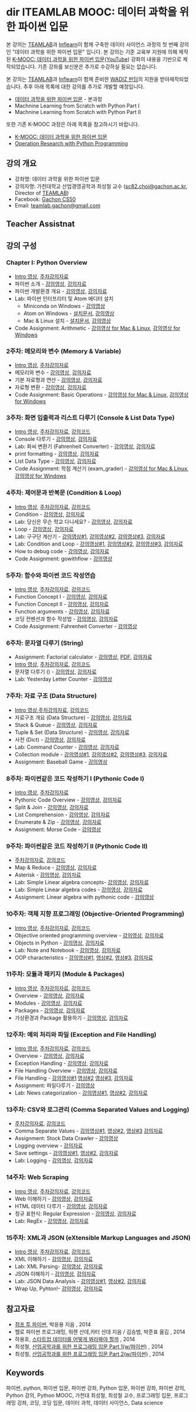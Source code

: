 dir lTEAMLAB MOOC: 데이터 과학을 위한 파이썬 입문
==================================

본 강의는 [TEAMLAB](http://theteamlab.io/)과 [Inflearn](https://www.inflearn.com/course/python-%ED%8C%8C%EC%9D%B4%EC%8D%AC-%EC%9E%85%EB%AC%B8-%EA%B0%95%EC%A2%8C/)이 함께 구축한 데이터 사이언스 과정의 첫 번째 강의인 "데이터 과학을 위한 파이썬 입문" 입니다.
본 강의는 기준 교육부 지원에 의해 제작된 [K-MOOC:  데이터 과학을 위한 파이썬 입문](http://www.kmooc.kr/courses/course-v1:GachonUnivK+ACE.GachonUnivK01+2016_01/about)([YouTube](https://www.youtube.com/playlist?list=PLBHVuYlKEkUJvRVv9_je9j3BpHwGHSZHz)) 강좌의 내용을 기반으로 제작되었습니다. 기존 강좌를 보신분은 추가로 수강하실 필요는 없습니다.

본 강의는 [TEAMLAB](http://theteamlab.io/)과 [Inflearn](https://www.inflearn.com/course/python-%ED%8C%8C%EC%9D%B4%EC%8D%AC-%EC%9E%85%EB%AC%B8-%EA%B0%95%EC%A2%8C/)이 함께 준비한 [WADIZ 펀딩](https://www.wadiz.kr/web/campaign/detail/13991)의 지원을 받아제작되었습니다.
추후 아래 목록에 대한 강의를 추가로 개발할 예정입니다.
- [데이터 과학을 위한 파이썬 입문](https://www.inflearn.com/course/python-%ED%8C%8C%EC%9D%B4%EC%8D%AC-%EC%9E%85%EB%AC%B8-%EA%B0%95%EC%A2%8C/) - 본과정
- Machnine Learning from Scratch with Python Part I
- Machnine Learning from Scratch with Python Part II

또한 기존 K-MOOC 과정은 아래 목록을 참고하시기 바랍니다.
- [K-MOOC: 데이터 과학을 위한 파이썬 입문](https://github.com/TeamLab/Gachon_CS50_Python_KMOOC)
- [Operation Research with Python Programming](https://github.com/TeamLab/Gachon_CS50_OR_KMOOC)


## 강의 개요
* 강좌명: 데이터 과학을 위한 파이썬 입문
* 강의자명: 가천대학교 산업경영공학과 최성철 교수 (sc82.choi@gachon.ac.kr, Director of [TEAMLAB](http://theteamlab.io/))
* Facebook: [Gachon CS50](https://www.facebook.com/GachonCS50)
* Email: teamlab.gachon@gmail.com

## Teacher Assistnat

## 강의 구성
### Chapter I: Python Overview
- [Intro 영상](https://www.youtube.com/watch?v=mIUb4U9MWcA&list=PLBHVuYlKEkUJcXrgVu-bFx-One095BJ8I&index=1&t=0s), [주차강의자료](https://1drv.ms/b/s!ApZ4mg7k2qYhgaJGt8qpW3XliQzhaw)
- 파이썬 소개 - [강의영상](https://www.youtube.com/watch?v=t84jQTwMFuE&list=PLBHVuYlKEkUJcXrgVu-bFx-One095BJ8I&index=3&t=246s), [강의자료](https://1drv.ms/b/s!ApZ4mg7k2qYhgZ9ugtVA1C_i4FjJVg)
- 파이썬 개발환경 개요 - [강의영상](https://www.youtube.com/watch?v=OXKJwapXxuo&list=PLBHVuYlKEkUJcXrgVu-bFx-One095BJ8I&index=4&t=25s), [강의자료](https://1drv.ms/b/s!ApZ4mg7k2qYhgZ9pEcEobxk48WDoqQ)
- Lab: 파이썬 인터프리터 및 Atom 에디터 설치
    - Miniconda on Windows - [강의영상](https://www.youtube.com/watch?v=lqSNOIPGbns&list=PLBHVuYlKEkUJcXrgVu-bFx-One095BJ8I&index=5&t=44s)
    - Atom on Windows - [설치문서](desc/atom_windows.md), [강의영상](https://www.youtube.com/watch?v=cCxfLSIDfrk&list=PLBHVuYlKEkUJcXrgVu-bFx-One095BJ8I&index=6&t=19s)
    - Mac & Linux 설치 -  [설치문서](desc/atom_macos.md), [강의영상](https://www.youtube.com/watch?v=iKFB2O2ZfDo&list=PLBHVuYlKEkUJcXrgVu-bFx-One095BJ8I&index=7&t=0s)
- Code Assignment: Arithmetic - [강의영상 for Mac & Linux](https://www.youtube.com/watch?v=KvV1tLlVX94&list=PLBHVuYlKEkUJcXrgVu-bFx-One095BJ8I&index=8&t=0s), [강의영상 for Windows](https://www.youtube.com/watch?v=QYF_e1XUIlU&list=PLBHVuYlKEkUJcXrgVu-bFx-One095BJ8I&index=9&t=134s)

### 2주차: 메모리와 변수 (Memory & Variable)
- [Intro 영상](https://www.youtube.com/watch?v=Zp8VDSAKxWY&list=PLBHVuYlKEkUJcXrgVu-bFx-One095BJ8I&index=10&t=0s), [주차강의자료](https://1drv.ms/f/s!ApZ4mg7k2qYhgZ9ezXezDeAfUoEiYg)
- 메모리와 변수 - [강의영상](https://www.youtube.com/watch?v=u3tOqQu6CVo&list=PLBHVuYlKEkUJcXrgVu-bFx-One095BJ8I&index=11&t=23s), [강의자료](https://1drv.ms/b/s!ApZ4mg7k2qYhgZ9rS9WHdJz5uLMcMg)
- 기본 자료형과 연산 - [강의영상](https://www.youtube.com/watch?v=oc3t35nwQU8&list=PLBHVuYlKEkUJcXrgVu-bFx-One095BJ8I&index=12&t=299s), [강의자료](https://1drv.ms/b/s!ApZ4mg7k2qYhgZ9tNp4mzALR1ZiILA)
- 자료형 변환 - [강의영상](https://www.youtube.com/watch?v=LmaPd-HGc_8&list=PLBHVuYlKEkUJcXrgVu-bFx-One095BJ8I&index=13&t=11s), [강의자료](https://1drv.ms/b/s!ApZ4mg7k2qYhgaB3uPIYfh3lIuEtmA)
- Code Assignment: Basic Operations - [강의영상 for Mac & Linux](https://www.youtube.com/watch?v=S1M2KESG-hY&list=PLBHVuYlKEkUJcXrgVu-bFx-One095BJ8I&index=14&t=3s), [강의영상 for Windows](https://www.youtube.com/watch?v=mfc9g0hnpGo&list=PLBHVuYlKEkUJcXrgVu-bFx-One095BJ8I&index=15&t=2s)

### 3주차: 화면 입출력과 리스트 다루기 (Console & List Data Type)
- [Intro 영상](https://www.youtube.com/watch?v=wZNWP87QkFI&list=PLBHVuYlKEkUJcXrgVu-bFx-One095BJ8I&index=16&t=0s), [주차강의자료](https://1drv.ms/f/s!ApZ4mg7k2qYhgZ9ezXezDeAfUoEiYg), [강의코드](https://github.com/TeamLab/introduction_to_python_TEAMLAB_MOOC/raw/master/code/week_3_code.zip)
- Console 다루기 - [강의영상](https://www.youtube.com/watch?v=pB_dzB06B_4&list=PLBHVuYlKEkUJcXrgVu-bFx-One095BJ8I&index=17&t=230s), [강의자료](https://1drv.ms/b/s!ApZ4mg7k2qYhgaE0jC9cIhQhLk1gBg)
- Lab: 화씨 변환기 (Fahrenheit Converter) - [강의영상](https://www.youtube.com/watch?v=OAL3qNGL6f0&list=PLBHVuYlKEkUJcXrgVu-bFx-One095BJ8I&index=18&t=8s), [강의자료](https://1drv.ms/b/s!ApZ4mg7k2qYhgaE1_Z2_nfpp-up_kA)
- print formatting - [강의영상](https://www.youtube.com/watch?v=dDfC-_3Ms7E&list=PLBHVuYlKEkUJcXrgVu-bFx-One095BJ8I&index=19&t=610s), [강의자료](https://1drv.ms/b/s!ApZ4mg7k2qYhgaE2qNwO2LS-1PN_Ww)
- List Data Type - [강의영상](https://www.youtube.com/watch?v=EK-GzECYqh0&list=PLBHVuYlKEkUJcXrgVu-bFx-One095BJ8I&index=20&t=32s), [강의자료](https://1drv.ms/b/s!ApZ4mg7k2qYhgaFa3AzW676PibQOCg)
- Code Assignment: 학점 계산기 (exam_grader) - [강의영상 for Mac & Linux](https://www.youtube.com/watch?v=SYKdeYx75R4&list=PLBHVuYlKEkUJcXrgVu-bFx-One095BJ8I&index=21&t=3s), [강의영상 for Windows](https://www.youtube.com/watch?v=SYKdeYx75R4&list=PLBHVuYlKEkUJcXrgVu-bFx-One095BJ8I&index=21&t=3s)

### 4주차: 제어문과 반복문 (Condition & Loop)
- [Intro 영상](https://www.youtube.com/watch?v=bSegbjOXaKQ&t=0s&index=23&list=PLBHVuYlKEkUJcXrgVu-bFx-One095BJ8I), [주차강의자료](https://1drv.ms/b/s!ApZ4mg7k2qYhgaJKxr2f4U_FNVUf7A), [강의코드](https://github.com/TeamLab/introduction_to_python_TEAMLAB_MOOC/raw/master/code/week_4_code.zip)
- Condition - [강의영상](https://www.youtube.com/watch?v=em-K1ROzIlY&t=0s&index=24&list=PLBHVuYlKEkUJcXrgVu-bFx-One095BJ8I), [강의자료](https://1drv.ms/b/s!ApZ4mg7k2qYhgaII6uTG0K_7r3slvQ)
- Lab: 당신은 무슨 학교 다니세요? - [강의영상](https://www.youtube.com/watch?v=5u_67I7uclU&t=0s&index=25&list=PLBHVuYlKEkUJcXrgVu-bFx-One095BJ8I), [강의자료](https://1drv.ms/b/s!ApZ4mg7k2qYhgaII6uTG0K_7r3slvQ)
- Loop - [강의영상](https://www.youtube.com/watch?v=Pnncc3Iee9Q&t=159s&index=26&list=PLBHVuYlKEkUJcXrgVu-bFx-One095BJ8I), [강의자료](https://1drv.ms/f/s!ApZ4mg7k2qYhgZ9ezXezDeAfUoEiYg)
- Lab: 구구단 계산기 - [강의영상#1](https://www.youtube.com/watch?v=4ITH7xrSWkI&t=17s&index=27&list=PLBHVuYlKEkUJcXrgVu-bFx-One095BJ8I), [강의영상#2](https://www.youtube.com/watch?v=1SFgX7yIJzE&t=0s&index=28&list=PLBHVuYlKEkUJcXrgVu-bFx-One095BJ8I), [강의영상#3](https://www.youtube.com/watch?v=5y-vf0PniYk&t=16s&index=29&list=PLBHVuYlKEkUJcXrgVu-bFx-One095BJ8I), [강의자료](https://1drv.ms/b/s!ApZ4mg7k2qYhgaIMz5EISBRlaQ54Qw)
- Lab: Condition and Loop - [강의영상#1](https://www.youtube.com/watch?v=yNcM03iMJ-w&t=0s&index=30&list=PLBHVuYlKEkUJcXrgVu-bFx-One095BJ8I), [강의영상#2](https://www.youtube.com/watch?v=KYDgg-HcDD4&t=28s&index=31&list=PLBHVuYlKEkUJcXrgVu-bFx-One095BJ8I), [강의영상#3](https://www.youtube.com/watch?v=NySFo27eNsA&t=0s&index=32&list=PLBHVuYlKEkUJcXrgVu-bFx-One095BJ8I), [강의자료](https://1drv.ms/b/s!ApZ4mg7k2qYhgaITyWtELkNRq-wkWw)
- How to debug code - [강의영상](https://www.youtube.com/watch?v=vgBEd_g6eb4&t=26s&index=33&list=PLBHVuYlKEkUJcXrgVu-bFx-One095BJ8I), [강의자료](https://1drv.ms/b/s!ApZ4mg7k2qYhgaIgL7iz3E4xULp5ZA)
- Code Assignment: gowithflow - [강의영상](https://www.youtube.com/watch?v=h6KNJlj3Vwk&t=12s&index=34&list=PLBHVuYlKEkUJcXrgVu-bFx-One095BJ8I)

### 5주차: 함수와 파이썬 코드 작성연습
- [Intro 영상](https://www.youtube.com/watch?v=Zw3AAyJA1So&t=0s&index=35&list=PLBHVuYlKEkUJcXrgVu-bFx-One095BJ8I), [주차강의자료](https://1drv.ms/b/s!ApZ4mg7k2qYhgaJo28xWEKG_2RBvNg), [강의코드](https://github.com/TeamLab/introduction_to_python_TEAMLAB_MOOC/raw/master/code/week_5_code.zip)
- Function Concept I - [강의영상](https://www.youtube.com/watch?v=AThS1aUhwgE&t=0s&index=36&list=PLBHVuYlKEkUJcXrgVu-bFx-One095BJ8I), [강의자료](https://1drv.ms/b/s!ApZ4mg7k2qYhgaIdpgJxshH-WrG-Ww)
- Function Concept II - [강의영상](https://www.youtube.com/watch?v=0ccHFT0-8bg&t=800s&index=37&list=PLBHVuYlKEkUJcXrgVu-bFx-One095BJ8I), [강의자료](https://1drv.ms/b/s!ApZ4mg7k2qYhgaIbqgBNByawPNaM_w)
- Function arguments - [강의영상](https://www.youtube.com/watch?v=OR9mXlEq624&t=0s&index=38&list=PLBHVuYlKEkUJcXrgVu-bFx-One095BJ8I), [강의자료](https://1drv.ms/b/s!ApZ4mg7k2qYhgaJnmZZsVZHdTh6e0A)
- 코딩 컨벤션과 함수 작성법 - [강의영상](https://www.youtube.com/watch?v=rLcX9pHgOPg&t=0s&index=39&list=PLBHVuYlKEkUJcXrgVu-bFx-One095BJ8I), [강의자료](https://1drv.ms/b/s!ApZ4mg7k2qYhgaIcFvb7Iw2E-31qiw)
- Code Assignment: Fahrenheit Converter - [강의영상](https://www.youtube.com/watch?v=OkBdkqzY7hw&index=99&list=PLBHVuYlKEkUJcXrgVu-bFx-One095BJ8I)

### 6주차: 문자열 다루기 (String)
- Assignment: Factorial calculator - [강의영상](https://www.youtube.com/watch?v=l2ZQYvAJasI&list=PLBHVuYlKEkUJcXrgVu-bFx-One095BJ8I&index=42&t=0s), [PDF](https://github.com/TeamLab/introduction_to_python_TEAMLAB_MOOC/raw/master/lab_assignment/lab_6/lab_6.pdf), [강의자료](https://github.com/TeamLab/introduction_to_python_TEAMLAB_MOOC/blob/master/lab_assignment/lab_6/READMD.md)
- [Intro 영상](https://www.youtube.com/watch?v=zbbiKnQDQbY&list=PLBHVuYlKEkUJcXrgVu-bFx-One095BJ8I&index=41&t=0s), [주차강의자료](https://1drv.ms/b/s!ApZ4mg7k2qYhgaJo28xWEKG_2RBvNg), [강의코드](https://github.com/TeamLab/introduction_to_python_TEAMLAB_MOOC/raw/master/code/week_6_code.zip)
- 문자열 다루기 () - [강의영상](https://www.youtube.com/watch?v=pbgNED4TWLM&list=PLBHVuYlKEkUJcXrgVu-bFx-One095BJ8I&index=43&t=0s), [강의자료](https://1drv.ms/b/s!ApZ4mg7k2qYhgaIfpTH3tktzEgyV6w)
- Lab: Yesterday Letter Counter - [강의영상](https://www.youtube.com/watch?v=Gv4XwdSAc64&list=PLBHVuYlKEkUJcXrgVu-bFx-One095BJ8I&index=44&t=0s)


### 7주차: 자료 구조 (Data Structure)
- [Intro 영상](https://www.youtube.com/watch?v=clhrwRqitwc&list=PLBHVuYlKEkUJcXrgVu-bFx-One095BJ8I&index=45&t=0s),[주차강의자료](https://1drv.ms/b/s!ApZ4mg7k2qYhgaMc0JeLxQDB_-f2Rw), [강의코드](https://github.com/TeamLab/introduction_to_python_TEAMLAB_MOOC/raw/master/code/week_7_code.zip)
- 자료구조 개요 (Data Structure) - [강의영상](https://www.youtube.com/watch?v=csx8h-lU4AI&list=PLBHVuYlKEkUJcXrgVu-bFx-One095BJ8I&index=46&t=0s), [강의자료](https://1drv.ms/b/s!ApZ4mg7k2qYhgaJqwav44nR2pZZm3g)
- Stack & Queue - [강의영상](https://www.youtube.com/watch?v=CCtjuZhkxLc&list=PLBHVuYlKEkUJcXrgVu-bFx-One095BJ8I&index=47&t=0s), [강의자료](https://1drv.ms/b/s!ApZ4mg7k2qYhgaMGgh8RNKX3SYqrmg)
- Tuple & Set (Data Structure) - [강의영상](https://www.youtube.com/watch?v=TcKlVRRP7Gs&list=PLBHVuYlKEkUJcXrgVu-bFx-One095BJ8I&index=48&t=0s), [강의자료](https://1drv.ms/b/s!ApZ4mg7k2qYhgaMH_cExUthnVI4aGg)
- 사전 (Dict) - [강의영상](https://www.youtube.com/watch?v=emwgpy7aezw&list=PLBHVuYlKEkUJcXrgVu-bFx-One095BJ8I&index=49&t=0s), [강의자료](https://1drv.ms/b/s!ApZ4mg7k2qYhgaMLPQQfl__GLklRug)
- Lab: Command Counter - [강의영상](https://www.youtube.com/watch?v=o4GUQwcOqZA&list=PLBHVuYlKEkUJcXrgVu-bFx-One095BJ8I&index=50&t=0s), [강의자료](https://1drv.ms/b/s!ApZ4mg7k2qYhgaMMveIEY8sTiSatZQ)
- Collection module - [강의영상#1](https://www.youtube.com/watch?v=_grPO5HNCvE&list=PLBHVuYlKEkUJcXrgVu-bFx-One095BJ8I&index=51&t=0s), [강의영상#2](https://www.youtube.com/watch?v=GI4ppO-X6O8&list=PLBHVuYlKEkUJcXrgVu-bFx-One095BJ8I&index=52&t=0s), [강의영상#3](https://www.youtube.com/watch?v=DZvpYrm2vvo&list=PLBHVuYlKEkUJcXrgVu-bFx-One095BJ8I&index=53&t=0s), [강의자료](https://1drv.ms/b/s!ApZ4mg7k2qYhgaMbQAVQJZjYEVouuA)
- Assignment: Baseball Game - [강의영상](https://www.youtube.com/watch?v=pLpF_T43ICI&list=PLBHVuYlKEkUJcXrgVu-bFx-One095BJ8I&index=54&t=0s)

### 8주차: 파이썬같은 코드 작성하기 I (Pythonic Code I)
- [Intro 영상](https://www.youtube.com/watch?v=MNawkFneLic&list=PLBHVuYlKEkUJcXrgVu-bFx-One095BJ8I&index=55&t=0s), [주차강의자료](https://1drv.ms/b/s!ApZ4mg7k2qYhgaM4G2hdBC76Zp1ZTA)
- Pythonic Code Overview - [강의영상](https://www.youtube.com/watch?v=YXGLQ8TLN9w&list=PLBHVuYlKEkUJcXrgVu-bFx-One095BJ8I&index=56&t=0s), [강의자료](https://1drv.ms/b/s!ApZ4mg7k2qYhgaMVFL0Vh-grSYVRgA)
- Split & Join - [강의영상](https://www.youtube.com/watch?v=kjGxM2cZODs&list=PLBHVuYlKEkUJcXrgVu-bFx-One095BJ8I&index=57&t=0s), [강의자료](https://1drv.ms/b/s!ApZ4mg7k2qYhgaMU6xOKYNbGxvG0RQ)
- List Comprehension - [강의영상](https://www.youtube.com/watch?v=x09kQZ7AoL4&list=PLBHVuYlKEkUJcXrgVu-bFx-One095BJ8I&index=58&t=0s), [강의자료](https://1drv.ms/b/s!ApZ4mg7k2qYhgaMTBsmXFcfLCLP4NQ)
- Enumerate & Zip - [강의영상](https://www.youtube.com/watch?v=zwAeq5DHfIU&list=PLBHVuYlKEkUJcXrgVu-bFx-One095BJ8I&index=59&t=0s), [강의자료](https://1drv.ms/b/s!ApZ4mg7k2qYhgaMX85I9OXXgRKpugQ)
- Assignment: Morse Code - [강의영상](https://www.youtube.com/watch?v=_SNuOJ1eaEM&list=PLBHVuYlKEkUJcXrgVu-bFx-One095BJ8I&index=60&t=0s)

### 9주차: 파이썬같은 코드 작성하기 II (Pythonic Code II)
- [주차강의자료](https://1drv.ms/b/s!ApZ4mg7k2qYhgaM5mMaDdd-dLeHGRg), [강의코드](https://github.com/TeamLab/introduction_to_python_TEAMLAB_MOOC/raw/master/code/week_9_code.zip)
- Map & Reduce - [강의영상](https://www.youtube.com/watch?v=locakgld0iI&list=PLBHVuYlKEkUJcXrgVu-bFx-One095BJ8I&index=61&t=0s), [강의자료](https://1drv.ms/b/s!ApZ4mg7k2qYhgaMlP65yXLT9nBgcIw)
- Asterisk - [강의영상](https://www.youtube.com/watch?v=dC_pUe78RMw&list=PLBHVuYlKEkUJcXrgVu-bFx-One095BJ8I&index=62&t=0s), [강의자료](https://1drv.ms/b/s!ApZ4mg7k2qYhgaMoM3jaeXaYfhNFAg)
- Lab: Simple Linear algebra concepts- [강의영상](https://www.youtube.com/watch?v=zHQADUWi1pU&list=PLBHVuYlKEkUJcXrgVu-bFx-One095BJ8I&index=63&t=0s), [강의자료](https://1drv.ms/b/s!ApZ4mg7k2qYhgaMuKaE5x8t0z1Z4vw)
- Lab: Simple Linear algebra codes - [강의영상](https://www.youtube.com/watch?v=T_axlKMne-0&list=PLBHVuYlKEkUJcXrgVu-bFx-One095BJ8I&index=64&t=0s), [강의자료](https://1drv.ms/b/s!ApZ4mg7k2qYhgaMv7umjL_JYHsubsA)
- Assignment: Linear algebra with pythonic code - [강의영상](https://www.youtube.com/watch?v=6g5k-gCT1Lk&t=9s&index=65&list=PLBHVuYlKEkUJcXrgVu-bFx-One095BJ8I)

### 10주차: 객체 지향 프로그래밍 (Objective-Oriented Programming)
- [Intro 영상](https://www.youtube.com/watch?v=lOVKpZ7DeSI&t=0s&index=66&list=PLBHVuYlKEkUJcXrgVu-bFx-One095BJ8I), [주차강의자료](https://1drv.ms/b/s!ApZ4mg7k2qYhgaM6gbKRe_TkGLAxUA), [강의코드](https://github.com/TeamLab/introduction_to_python_TEAMLAB_MOOC/raw/master/code/week_10_code.zip)
- Objective oriented programming overview - [강의영상](https://www.youtube.com/watch?v=5WsGRMZLnPE&t=2s&index=67&list=PLBHVuYlKEkUJcXrgVu-bFx-One095BJ8I), [강의자료](https://1drv.ms/b/s!ApZ4mg7k2qYhgaMYkH3ZAjqY6sOXfw)
- Objects in Python - [강의영상](https://www.youtube.com/watch?v=76QB5KGVDYg&t=0s&index=68&list=PLBHVuYlKEkUJcXrgVu-bFx-One095BJ8I), [강의자료](https://1drv.ms/b/s!ApZ4mg7k2qYhgaMh6l3uYC84NNn98A)
- Lab: Note and Notebook - [강의영상](https://www.youtube.com/watch?v=y1q_Fu8iloI&t=6s&index=69&list=PLBHVuYlKEkUJcXrgVu-bFx-One095BJ8I), [강의자료](https://1drv.ms/b/s!ApZ4mg7k2qYhgaM2aG7K7gGlEkIn_g)
- OOP characteristics - [강의영상#1](https://www.youtube.com/watch?v=5WsGRMZLnPE&t=2s&index=67&list=PLBHVuYlKEkUJcXrgVu-bFx-One095BJ8I), [영상#2](https://www.youtube.com/watch?v=25rR66FUGKI&t=12s&index=71&list=PLBHVuYlKEkUJcXrgVu-bFx-One095BJ8I), [영상#3](https://www.youtube.com/watch?v=dNqp4oqgjNU&t=11s&index=72&list=PLBHVuYlKEkUJcXrgVu-bFx-One095BJ8I), [강의자료](https://1drv.ms/b/s!ApZ4mg7k2qYhgaM3sTcEiU27_YLaGA)

### 11주차: 모듈과 패키지 (Module & Packages)
- [Intro 영상](https://www.youtube.com/watch?v=M4niZyVJhRg&t=0s&index=73&list=PLBHVuYlKEkUJcXrgVu-bFx-One095BJ8I), [주차강의자료](https://1drv.ms/b/s!ApZ4mg7k2qYhgaNshhbgOXScVPlJ_A), [강의코드](https://github.com/TeamLab/introduction_to_python_TEAMLAB_MOOC/raw/master/code/week_11_code.zip)
- Overview - [강의영상](https://www.youtube.com/watch?v=3BQNbrab6bc&t=0s&index=74&list=PLBHVuYlKEkUJcXrgVu-bFx-One095BJ8I), [강의자료](https://1drv.ms/b/s!ApZ4mg7k2qYhgaMfCgFDsbwd_Uu6lA)
- Modules - [강의영상](https://www.youtube.com/watch?v=3BQNbrab6bc&t=0s&index=74&list=PLBHVuYlKEkUJcXrgVu-bFx-One095BJ8I), [강의자료](https://1drv.ms/b/s!ApZ4mg7k2qYhgaM7CnX1L1r15Q4h3g)
- Packages - [강의영상](https://www.youtube.com/watch?v=P6FtE1FSpW4&t=0s&index=76&list=PLBHVuYlKEkUJcXrgVu-bFx-One095BJ8I), [강의자료](https://1drv.ms/b/s!ApZ4mg7k2qYhgaM_-aHvY_dHAArzoQ)
- 가상환경과 Package 활용하기 - [강의영상](https://www.youtube.com/watch?v=429HUdO3eko&t=0s&index=77&list=PLBHVuYlKEkUJcXrgVu-bFx-One095BJ8I), [강의자료](https://1drv.ms/b/s!ApZ4mg7k2qYhgaNC06RC1A55SFL5bQ)

### 12주차: 예외 처리와 파일 (Exception and File Handling)
- [Intro 영상](https://www.youtube.com/watch?v=Jh4BbsFM124&t=0s&index=78&list=PLBHVuYlKEkUJcXrgVu-bFx-One095BJ8I), [주차강의자료](https://1drv.ms/b/s!ApZ4mg7k2qYhgaQI4pVODF89WiKzfg), [강의코드](https://github.com/TeamLab/introduction_to_python_TEAMLAB_MOOC/raw/master/code/week_12_code.zip)
- Overview - [강의영상](https://www.youtube.com/watch?v=clWvkqKMuyA&t=0s&index=79&list=PLBHVuYlKEkUJcXrgVu-bFx-One095BJ8I), [강의자료](https://1drv.ms/b/s!ApZ4mg7k2qYhgaNhL4_G0QTxAK5Orw)
- Exception Handling - [강의영상](https://www.youtube.com/watch?v=ZmnPbfE8st0&t=0s&index=80&list=PLBHVuYlKEkUJcXrgVu-bFx-One095BJ8I), [강의자료](https://1drv.ms/b/s!ApZ4mg7k2qYhgaNpDL2zOyGXwl5kWg)
- File Handling Overview - [강의영상](https://www.youtube.com/watch?v=Bda7St1cJbc&t=0s&index=81&list=PLBHVuYlKEkUJcXrgVu-bFx-One095BJ8I), [강의자료](https://1drv.ms/b/s!ApZ4mg7k2qYhgaQCSgHykG4-Sl23oQ)
- File Handling - [강의영상#1](https://www.youtube.com/watch?v=1ReMkihMIH4&t=0s&index=82&list=PLBHVuYlKEkUJcXrgVu-bFx-One095BJ8I) [영상#2](https://www.youtube.com/watch?v=FtdaaYaO4Z0&t=0s&index=83&list=PLBHVuYlKEkUJcXrgVu-bFx-One095BJ8I) [영상#3](https://www.youtube.com/watch?v=ceZR60bdAh8&t=0s&index=84&list=PLBHVuYlKEkUJcXrgVu-bFx-One095BJ8I), [강의자료](https://1drv.ms/b/s!ApZ4mg7k2qYhgaN-an3Qkttto7-krg)
- Assignment: 파일다루기 - [강의영상](https://www.youtube.com/watch?v=YGTdD3UOfxA&t=0s&index=85&list=PLBHVuYlKEkUJcXrgVu-bFx-One095BJ8I)
- Lab: News categorization - [강의영상#1](https://www.youtube.com/watch?v=eXCt6Xsu6QE&t=0s&index=86&list=PLBHVuYlKEkUJcXrgVu-bFx-One095BJ8I), [영상#2](https://www.youtube.com/watch?v=08UR7h8NH9M&t=0s&index=87&list=PLBHVuYlKEkUJcXrgVu-bFx-One095BJ8I), [강의자료](https://1drv.ms/b/s!ApZ4mg7k2qYhgaQGMbDTaK5uD6cjHg)

### 13주차: CSV와 로그관리 (Comma Separated Values and Logging)
- [주차강의자료](https://1drv.ms/b/s!ApZ4mg7k2qYhgaQidjh5zjI5yvt-cw), [강의코드](https://github.com/TeamLab/introduction_to_python_TEAMLAB_MOOC/raw/master/code/week_13_code.zip)
- Comma Separate Values - [강의영상#1](https://www.youtube.com/watch?v=KV1wFOEFguM&t=0s&index=88&list=PLBHVuYlKEkUJcXrgVu-bFx-One095BJ8I), [영상#2](https://www.youtube.com/watch?v=3T91_ps0BCw&t=0s&index=89&list=PLBHVuYlKEkUJcXrgVu-bFx-One095BJ8I), [영상#3](https://www.youtube.com/watch?v=BCoqOnc2azY&t=0s&index=90&list=PLBHVuYlKEkUJcXrgVu-bFx-One095BJ8I) [강의자료](https://1drv.ms/b/s!ApZ4mg7k2qYhgaQQVw_t5hyfZWAUZA)
- Assignment: Stock Data Crawler - [강의영상](https://www.youtube.com/watch?v=hTfwVRdhsWQ&t=0s&index=91&list=PLBHVuYlKEkUJcXrgVu-bFx-One095BJ8I)
- Logging overview - [강의자료](https://1drv.ms/b/s!ApZ4mg7k2qYhgaQY4lQjTJm8gVylmw)
- Save settings - [강의영상#1](https://www.youtube.com/watch?v=RsZu_EDbyuw&t=0s&index=93&list=PLBHVuYlKEkUJcXrgVu-bFx-One095BJ8I), [영상#2](https://www.youtube.com/watch?v=usM9-Y6rDcg&t=0s&index=94&list=PLBHVuYlKEkUJcXrgVu-bFx-One095BJ8I), [강의자료](https://1drv.ms/b/s!ApZ4mg7k2qYhgaQd8F0oKb1vtjEZqA)
- Lab: Logging - [강의영상](https://www.youtube.com/watch?v=09IQx1zDQH8&t=0s&index=95&list=PLBHVuYlKEkUJcXrgVu-bFx-One095BJ8I), [강의자료](https://1drv.ms/b/s!ApZ4mg7k2qYhgaQgNrfFKCKRbKh_pQ)

### 14주차: Web Scraping
- [Intro 영상](https://www.youtube.com/watch?v=iyxR8h4hsso&t=0s&index=96&list=PLBHVuYlKEkUJcXrgVu-bFx-One095BJ8I), [주차강의자료](https://1drv.ms/b/s!ApZ4mg7k2qYhgaQ81Xr7kJWJTm4FhQ), [강의코드](https://github.com/TeamLab/introduction_to_python_TEAMLAB_MOOC/raw/master/code/week_14_code.zip)
- Web 이해하기 - [강의영상](https://www.youtube.com/watch?v=iyxR8h4hsso&t=0s&index=96&list=PLBHVuYlKEkUJcXrgVu-bFx-One095BJ8I), [강의자료](https://1drv.ms/b/s!ApZ4mg7k2qYhgaQRedYrLqzEddUxrQ)
- HTML 데이터 다루기 - [강의영상](https://www.youtube.com/watch?v=sk-jNOgzECA&t=0s&index=97&list=PLBHVuYlKEkUJcXrgVu-bFx-One095BJ8I), [강의자료](https://1drv.ms/b/s!ApZ4mg7k2qYhgaQPgRXwzloGRJa4wA)
- 정규 표현식: Regular Expression - [강의영상](https://www.youtube.com/watch?v=CQWSANPJUPE&t=0s&index=98&list=PLBHVuYlKEkUJcXrgVu-bFx-One095BJ8I), [강의자료](https://1drv.ms/f/s!ApZ4mg7k2qYhgZ9ezXezDeAfUoEiYg)
- Lab: RegEx - [강의영상](https://www.youtube.com/watch?v=0eI45EJH3rY&t=0s&index=99&list=PLBHVuYlKEkUJcXrgVu-bFx-One095BJ8I), [강의자료](https://1drv.ms/b/s!ApZ4mg7k2qYhgaQlBjbm3gxs3fX6BA)

### 15주차: XML과 JSON (eXtensible Markup Languages and JSON)
- [Intro 영상](https://www.youtube.com/watch?v=OxAJrpMR3Sw&t=0s&index=100&list=PLBHVuYlKEkUJcXrgVu-bFx-One095BJ8I), [주차강의자료](https://1drv.ms/b/s!ApZ4mg7k2qYhgaQ4GaYpIf3bHSzl2Q), [강의코드](https://github.com/TeamLab/introduction_to_python_TEAMLAB_MOOC/raw/master/code/week_15_code.zip)
- XML 이해하기 - [강의영상](https://www.youtube.com/watch?v=WtNqVwiL2WQ&list=PLBHVuYlKEkUJcXrgVu-bFx-One095BJ8I&index=101&t=0s), [강의자료](https://1drv.ms/b/s!ApZ4mg7k2qYhgaQ4GaYpIf3bHSzl2Q)
- Lab: XML Parsing- [강의영상](https://www.youtube.com/watch?v=PyIg1nRpMyI&list=PLBHVuYlKEkUJcXrgVu-bFx-One095BJ8I&index=102&t=0s), [강의자료](https://1drv.ms/b/s!ApZ4mg7k2qYhgaQ5UhgeM6me6wExFA)
- JSON 이해하기 - [강의영상](https://www.youtube.com/watch?v=eTjLxHW2Rkc&list=PLBHVuYlKEkUJcXrgVu-bFx-One095BJ8I&index=103&t=0s), [강의자료](https://1drv.ms/b/s!ApZ4mg7k2qYhgaQ6FJlCKuaokcpBWg)
- Lab: JSON Data Analysis - [강의영상#1](https://www.youtube.com/watch?v=CFZGTR76-Nc&list=PLBHVuYlKEkUJcXrgVu-bFx-One095BJ8I&index=104&t=0s), [영상#2](https://www.youtube.com/watch?v=Q7qQaXZZuu8&list=PLBHVuYlKEkUJcXrgVu-bFx-One095BJ8I&index=105&t=0s), [강의자료](https://1drv.ms/b/s!ApZ4mg7k2qYhgaRDJHwafFMiqmWyfQ)
- Wrap Up, Pyhton!- [강의영상](https://www.youtube.com/watch?v=0oZ4uzG96Io&list=PLBHVuYlKEkUJcXrgVu-bFx-One095BJ8I&index=106&t=0s), [강의자료](https://1drv.ms/b/s!ApZ4mg7k2qYhgaREDO563sdo-nAXPw)

## 참고자료
- [점프 투 파이썬](https://wikidocs.net/book/1), 박응용 지음 , 2014
- 헬로 파이썬 프로그래밍, 워렌 산데,카터 산데 지음 / 김승범, 박준표 옮김 , 2014
- 하용호, [스타트업 데이터를 어떻게 봐라봐야 할까](http://www.slideshare.net/yongho/ss-32267675) , 2014
- 최성철, [산업공학과를 위한 프로그래밍 입문 Part 1(w/파이썬)](http://www.slideshare.net/blissray/w-37771905) , 2014
- 최성철, [산업공학과를 위한 프로그래밍 입문 Part 2(w/파이썬)](http://www.slideshare.net/blissray/w-part-2) , 2014

## Keywords
파이썬, python, 파이썬 입문, 파이썬 강좌, Python 입문, 파이썬 강좌, 파이썬 강의, Python 강의, Python MOOC, 가천대 최성철, 최성철 교수, 프로그래밍 입문, 프로그래밍 강좌, 코딩, 코딩 입문, 데이터 과학, 데이터 사이언스, Data science
